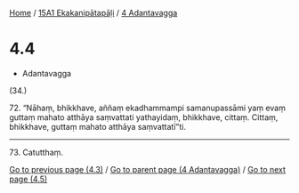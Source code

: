 
[Home](/) / [15A1 Ekakanipātapāḷi](../../15A1.md) / [4 Adantavagga](../4.md)

# 4.4

* Adantavagga

(34.)

72\. “Nāhaṃ, bhikkhave, aññaṃ ekadhammampi samanupassāmi yaṃ evaṃ guttaṃ mahato atthāya saṃvattati yathayidaṃ, bhikkhave, cittaṃ. Cittaṃ, bhikkhave, guttaṃ mahato atthāya saṃvattatī”ti.

---

73\. Catutthaṃ.



[Go to previous page (4.3)](4.3.md) / [Go to parent page (4 Adantavagga)](../4.md) / [Go to next page (4.5)](4.5.md)


